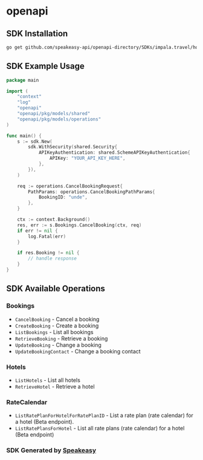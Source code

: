 # openapi

<!-- Start SDK Installation -->
## SDK Installation

```bash
go get github.com/speakeasy-api/openapi-directory/SDKs/impala.travel/hotels/1.003/go
```
<!-- End SDK Installation -->

## SDK Example Usage
<!-- Start SDK Example Usage -->
```go
package main

import (
    "context"
    "log"
    "openapi"
    "openapi/pkg/models/shared"
    "openapi/pkg/models/operations"
)

func main() {
    s := sdk.New(
        sdk.WithSecurity(shared.Security{
            APIKeyAuthentication: shared.SchemeAPIKeyAuthentication{
                APIKey: "YOUR_API_KEY_HERE",
            },
        }),
    )

    req := operations.CancelBookingRequest{
        PathParams: operations.CancelBookingPathParams{
            BookingID: "unde",
        },
    }

    ctx := context.Background()
    res, err := s.Bookings.CancelBooking(ctx, req)
    if err != nil {
        log.Fatal(err)
    }

    if res.Booking != nil {
        // handle response
    }
}
```
<!-- End SDK Example Usage -->

<!-- Start SDK Available Operations -->
## SDK Available Operations


### Bookings

* `CancelBooking` - Cancel a booking
* `CreateBooking` - Create a booking
* `ListBookings` - List all bookings
* `RetrieveBooking` - Retrieve a booking
* `UpdateBooking` - Change a booking
* `UpdateBookingContact` - Change a booking contact

### Hotels

* `ListHotels` - List all hotels
* `RetrieveHotel` - Retrieve a hotel

### RateCalendar

* `ListRatePlanForHotelForRatePlanID` - List a rate plan (rate calendar) for a hotel (Beta endpoint).
* `ListRatePlansForHotel` - List all rate plans (rate calendar) for a hotel (Beta endpoint)
<!-- End SDK Available Operations -->

### SDK Generated by [Speakeasy](https://docs.speakeasyapi.dev/docs/using-speakeasy/client-sdks)
